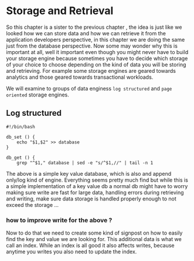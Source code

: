# Storage and Retrieval
So this chapter is a sister to the previous chapter , the idea is just like we looked how we can store data and how we can retrieve
it from the application developers perspective, in this chapter we are doing the same just from the database
perspective.
Now some may wonder why this is important at all, well it important even though you might never have to build your storage
engine because sometimes you have to decide which storage of your choice to choose depending on the kind of 
data you will be storing and retrieving.
For example some storage engines are geared towards analytics and those geared towards transactional workloads.

We will examine to groups of data enginess `log structured` and `page oriented` storage engines.


## Log structured

```
#!/bin/bash

db_set () {
    echo "$1,$2" >> database
}

db_get () {
    grep "^$1," database | sed -e "s/^$1,//" | tail -n 1
```
The above is a simple key value database, which is also and append only/log kind of engine. 
Everything seems pretty much find but while this is a simple implementation of a key value db a normal db might have to worry 
making sure write are fast for large data, handling errors during retrieving and writing, make sure data storage
is handled properly enough to not exceed the storage ... 

### how to improve write for the above ?
Now to do that we need to create some kind of signpost on how to easily find the key and value we are looking for. This additional data is what we call an index. While an index is all good it also affects writes, because anytime you writes you also need to update the index. 

